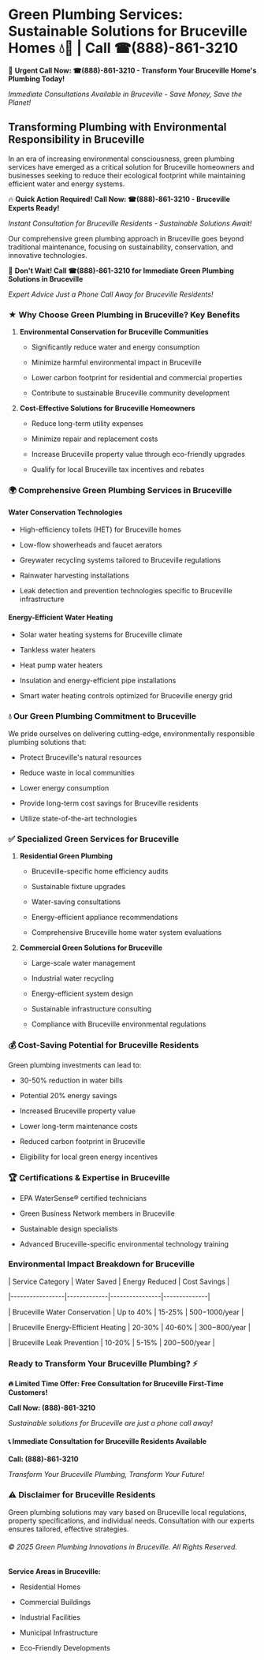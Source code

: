 # Green Plumbing Services: Sustainable Solutions for Bruceville Homes 💧🌿 | Call ☎(888)-861-3210

🚨 **Urgent Call Now: ☎(888)-861-3210 - Transform Your Bruceville Home's Plumbing Today!**
*Immediate Consultations Available in Bruceville - Save Money, Save the Planet!*

## Transforming Plumbing with Environmental Responsibility in Bruceville

In an era of increasing environmental consciousness, green plumbing services have emerged as a critical solution for Bruceville homeowners and businesses seeking to reduce their ecological footprint while maintaining efficient water and energy systems. 

🔥 **Quick Action Required! Call Now: ☎(888)-861-3210 - Bruceville Experts Ready!**
*Instant Consultation for Bruceville Residents - Sustainable Solutions Await!*

Our comprehensive green plumbing approach in Bruceville goes beyond traditional maintenance, focusing on sustainability, conservation, and innovative technologies.

🚨 **Don't Wait! Call ☎(888)-861-3210 for Immediate Green Plumbing Solutions in Bruceville**
*Expert Advice Just a Phone Call Away for Bruceville Residents!*

### ★ Why Choose Green Plumbing in Bruceville? Key Benefits

1. **Environmental Conservation for Bruceville Communities** 
   - Significantly reduce water and energy consumption
   - Minimize harmful environmental impact in Bruceville
   - Lower carbon footprint for residential and commercial properties
   - Contribute to sustainable Bruceville community development

2. **Cost-Effective Solutions for Bruceville Homeowners** 
   - Reduce long-term utility expenses
   - Minimize repair and replacement costs
   - Increase Bruceville property value through eco-friendly upgrades
   - Qualify for local Bruceville tax incentives and rebates

### 🌍 Comprehensive Green Plumbing Services in Bruceville

#### Water Conservation Technologies
- High-efficiency toilets (HET) for Bruceville homes
- Low-flow showerheads and faucet aerators
- Greywater recycling systems tailored to Bruceville regulations
- Rainwater harvesting installations
- Leak detection and prevention technologies specific to Bruceville infrastructure

#### Energy-Efficient Water Heating
- Solar water heating systems for Bruceville climate
- Tankless water heaters
- Heat pump water heaters
- Insulation and energy-efficient pipe installations
- Smart water heating controls optimized for Bruceville energy grid

### 💧 Our Green Plumbing Commitment to Bruceville

We pride ourselves on delivering cutting-edge, environmentally responsible plumbing solutions that:
- Protect Bruceville's natural resources
- Reduce waste in local communities
- Lower energy consumption
- Provide long-term cost savings for Bruceville residents
- Utilize state-of-the-art technologies

### ✅ Specialized Green Services for Bruceville

1. **Residential Green Plumbing**
   - Bruceville-specific home efficiency audits
   - Sustainable fixture upgrades
   - Water-saving consultations
   - Energy-efficient appliance recommendations
   - Comprehensive Bruceville home water system evaluations

2. **Commercial Green Solutions for Bruceville**
   - Large-scale water management
   - Industrial water recycling
   - Energy-efficient system design
   - Sustainable infrastructure consulting
   - Compliance with Bruceville environmental regulations

### 💰 Cost-Saving Potential for Bruceville Residents

Green plumbing investments can lead to:
- 30-50% reduction in water bills
- Potential 20% energy savings
- Increased Bruceville property value
- Lower long-term maintenance costs
- Reduced carbon footprint in Bruceville
- Eligibility for local green energy incentives

### 🏆 Certifications & Expertise in Bruceville

- EPA WaterSense® certified technicians
- Green Business Network members in Bruceville
- Sustainable design specialists
- Advanced Bruceville-specific environmental technology training

### Environmental Impact Breakdown for Bruceville

| Service Category | Water Saved | Energy Reduced | Cost Savings |
|-----------------|-------------|----------------|--------------|
| Bruceville Water Conservation | Up to 40% | 15-25% | $500-$1000/year |
| Bruceville Energy-Efficient Heating | 20-30% | 40-60% | $300-$800/year |
| Bruceville Leak Prevention | 10-20% | 5-15% | $200-$500/year |

### Ready to Transform Your Bruceville Plumbing? ⚡

**🔥 Limited Time Offer: Free Consultation for Bruceville First-Time Customers!**

**Call Now: (888)-861-3210**
*Sustainable solutions for Bruceville are just a phone call away!*

#### 📞 Immediate Consultation for Bruceville Residents Available

**Call: (888)-861-3210**
*Transform Your Bruceville Plumbing, Transform Your Future!*

### ⚠️ Disclaimer for Bruceville Residents

Green plumbing solutions may vary based on Bruceville local regulations, property specifications, and individual needs. Consultation with our experts ensures tailored, effective strategies.

###### © 2025 Green Plumbing Innovations in Bruceville. All Rights Reserved.

**Service Areas in Bruceville:** 
- Residential Homes
- Commercial Buildings
- Industrial Facilities
- Municipal Infrastructure
- Eco-Friendly Developments